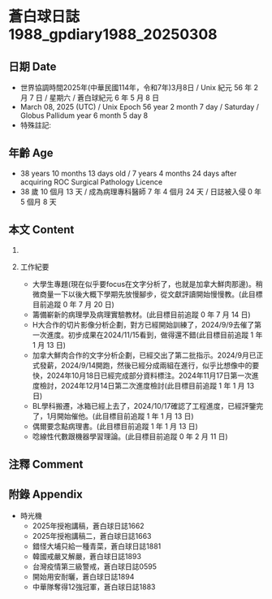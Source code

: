 [_metadata_:encoding]: - "utf-8"
[_metadata_:language]: - "zh-Hant-TW"
[_metadata_:fileformat]: - "markdown"
[_metadata_:MIME_type]: - "text/plain"
[_metadata_:markdown_version]: - "commonmark version 0.30"
[_metadata_:markdown_spec]: - "https://spec.commonmark.org/0.30/"

# 蒼白球日誌1988_gpdiary1988_20250308 #

## 日期 Date ##

* 世界協調時間2025年(中華民國114年，令和7年)3月8日 / Unix 紀元 56 年 2 月 7 日 / 星期六 / 蒼白球紀元 6 年 5 月 8 日
* March 08, 2025 (UTC) / Unix Epoch 56 year 2 month 7 day / Saturday / Globus Pallidum year 6 month 5 day 8
* 特殊註記:

## 年齡 Age ##

* 38 years 10 months 13 days old / 7 years 4 months 24 days after acquiring ROC Surgical Pathology Licence
* 38 歲 10 個月 13 天 / 成為病理專科醫師 7 年 4 個月 24 天 / 日誌被入侵 0 年 5 個月 8 天

## 本文 Content ##

1. 

2. 工作紀要

    - 大學生專題(現在似乎要focus在文字分析了，也就是加拿大鮮肉那邊)。稍微商量一下以後大概下學期先放慢腳步，從文獻評讀開始慢慢教。(此目標目前追蹤 0 年 7 月 20 日)
    - 籌備嶄新的病理學及病理實驗教材。(此目標目前追蹤 0 年 7 月 14 日)
    - H大合作的切片影像分析企劃，對方已經開始訓練了，2024/9/9去催了第一次進度。初步成果在2024/11/15看到，做得還不錯(此目標目前追蹤 1 年 1 月 13 日)
    - 加拿大鮮肉合作的文字分析企劃，已經交出了第二批指示。2024/9月已正式發薪，2024/9/14開跑，然後已經分成兩組在進行，似乎比想像中的要快，2024年10月18日已經完成部分資料標注。2024年11月17日第一次進度檢討，2024年12月14日第二次進度檢討(此目標目前追蹤 1 年 1 月 13 日)
    - BL學科搬遷，冰箱已經上去了，2024/10/17確認了工程進度，已經評鑒完了，1月開始催他。(此目標目前追蹤 1 年 1 月 13 日)
    - 偶爾要念點病理書。(此目標目前追蹤 1 年 1 月 13 日)
    - 唸線性代數跟機器學習理論。(此目標目前追蹤 0 年 2 月 11 日)

## 注釋 Comment ##


## 附錄 Appendix ##

* 時光機
    - 2025年授袍講稿，蒼白球日誌1662
    - 2025年授袍講稿二，蒼白球日誌1663
    - 錯怪大埔只給一種青菜，蒼白球日誌1881
    - 韓國戒嚴又解嚴，蒼白球日誌1893
    - 台灣疫情第三級警戒，蒼白球日誌0595
    - 開始用安耐曬，蒼白球日誌1894
    - 中華隊奪得12強冠軍，蒼白球日誌1883
